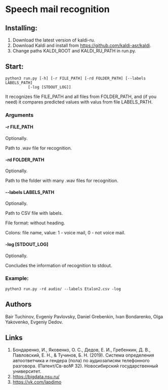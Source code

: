 # Speech mail recognition

## Installing:
1. Download the latest version of kaldi-ru.
2. Download Kaldi and install from https://github.com/kaldi-asr/kaldi.
3. Change paths KALDI_ROOT and KALDI_RU_PATH in run.py.

## Start: 

    python3 run.py [-h] [-r FILE_PATH] [-rd FOLDER_PATH] [--labels LABELS_PATH]
              [-log [STDOUT_LOG]]

It recognizes file FILE_PATH and all files from FOLDER_PATH, and (if you need) it compares predicted values with valus from file LABELS_PATH.

### Arguments

#### -r FILE_PATH
Optionally.

Path to .wav file for recognition.

#### -rd FOLDER_PATH
Optionally.

Path to the folder with many .wav files for recognition.

#### --labels LABELS_PATH
Optionally.

Path to CSV file with labels.

File format: without heading.

Colons: file name, value: 1 - voice mail, 0 - not voice mail.

#### -log [STDOUT_LOG]
Optionally.

Concludes the information of recognition to stdout.

### Example:

    python3 run.py -rd audio/ --labels Etalon2.csv -log
## Authors

Bair Tuchinov, Evgeniy Pavlovsky, Daniel Grebenkin, Ivan Bondarenko, Olga Yakovenko, Evgeniy Dedov.
## Links 

1) Бондаренко, И., Яковенко, О. С., Дедов, Е. И., Гребенкин, Д. В., Павловский, Е. Н., & Тучинов, Б. Н. (2019). Система определения автоответчика и гендера (пола) по аудиозаписям телефонного разговора. (Патент/Св-во№ 32). Новосибирский государственный университет.
2) https://bigdata.nsu.ru/
3) https://vk.com/lapdimo
